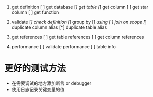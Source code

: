 1. get definition
    [ ] get database
    [*] get table
    [*] get column
    [ ] get star column
    [ ] get function
    
1. validate
    [*] check definition
    [*] group by
    [*] using
    [ ] join on scope
    [*] duplicate column alias
    [*] duplicate table alias

1. get references
    [ ] get table references
    [ ] get column references

1. performance
    [ ] validate performance
        [ ] table info

# 更好的测试方法

* 在需要调试的地方添加断言 or debugger
* 使用日志记录关键变量的值

